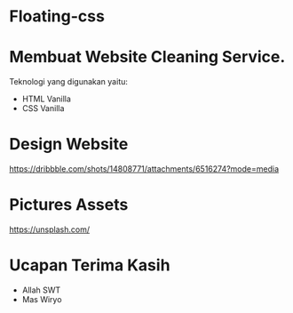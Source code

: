 # Floating-css

# Membuat Website Cleaning Service.

Teknologi yang digunakan yaitu:
- HTML Vanilla
- CSS Vanilla

# Design Website
https://dribbble.com/shots/14808771/attachments/6516274?mode=media

# Pictures Assets
https://unsplash.com/


# Ucapan Terima Kasih
- Allah SWT
- Mas Wiryo
